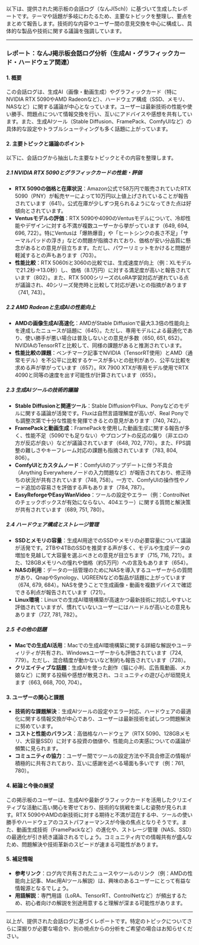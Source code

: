 以下は、提供された掲示板の会話ログ（なんJ(5ch)）に基づいて生成したレポートです。テーマや話題が多岐にわたるため、主要なトピックを整理し、要点をまとめて報告します。技術的な内容やユーザー間の意見交換を中心に構成し、具体的な製品や技術に関する議論を強調しています。

---

### レポート：なんJ掲示板会話ログ分析（生成AI・グラフィックカード・ハードウェア関連）

#### 1. 概要
この会話ログは、生成AI（画像・動画生成）やグラフィックカード（特にNVIDIA RTX 5090やAMD Radeonなど）、ハードウェア構成（SSD、メモリ、NASなど）に関する議論が中心となっています。ユーザーは最新技術の性能や使い勝手、問題点について情報交換を行い、互いにアドバイスや感想を共有しています。また、生成AIツール（Stable Diffusion、FramePack、ComfyUIなど）の具体的な設定やトラブルシューティングも多く話題に上がっています。

#### 2. 主要トピックと議論のポイント
以下に、会話ログから抽出した主要なトピックとその内容を整理します。

##### 2.1 NVIDIA RTX 5090とグラフィックカードの性能・評価
- **RTX 5090の価格と在庫状況**：Amazon公式で58万円で販売されていたRTX 5090（PNY）が転売ヤーによって10万円以上値上げされていることが報告されています（641）。公式在庫が少しずつ見られるようになってきた点は好傾向とされています。
- **Ventusモデルの評価**：RTX 5090や4090のVentusモデルについて、冷却性能やデザインに対する不満が複数ユーザーから挙がっています（649, 694, 696, 722）。特にVentusは「爆熱爆音」や「ヒートシンクの長さ不足」「サーマルパッドの浮き」などの問題が指摘されており、価格が安い分品質に懸念があるとの意見が目立ちます。ただし、パワーリミットをかけると問題が軽減するとの声もあります（703）。
- **性能比較**：RTX 5060tiと3060の比較では、生成速度が向上（例：XLモデルで21.2秒→13.0秒）し、価格（8.1万円）に対する満足度が高いと報告されています（802）。また、RTX 5000シリーズのLoRA学習対応が遅れている点が議論され、40シリーズ発売時と比較して対応が遅いとの指摘があります（741, 743）。

##### 2.2 AMD Radeonと生成AIの性能向上
- **AMDの画像生成AI高速化**：AMDがStable Diffusionで最大3.3倍の性能向上を達成したニュースが話題に（645）。ただし、専用モデルによる最適化であり、使い勝手が悪い場合は普及しないとの意見が多数（650, 651, 652）。NVIDIAのTensorRTと比較して、同様の課題があると推測されています。
- **性能比較の課題**：ベンチマーク記事でNVIDIA（TensorRT使用）とAMD（通常モデル）を不公平に比較するケースが多いとの批判があり、公平な比較を求める声が挙がっています（657）。RX 7900 XTXが専用モデル使用でRTX 4090と同等の速度を出す可能性が計算されています（655）。

##### 2.3 生成AIツールの技術的議論
- **Stable Diffusionと関連ツール**：Stable DiffusionやFlux、Ponyなどのモデルに関する議論が活発です。Fluxは自然言語理解度が高いが、Real Ponyでも調整次第で十分な性能を発揮できるとの意見があります（740, 742）。
- **FramePackと動画生成**：FramePackを使用した動画生成に関する報告が多く、性能不足（5090でも足りない）やプロンプトの反応の偏り（非エロの方が反応が良い）などが議論されています（648, 702, 770）。また、FPS調整の難しさやキーフレーム対応の課題も指摘されています（783, 804, 806）。
- **ComfyUIとカスタムノード**：ComfyUIのアップデートに伴う不具合（Anything Everywhereノードの入力問題など）が報告されており、修正待ちの状況が共有されています（748, 758）。一方で、ComfyUIの操作性やノード追加の容易さを評価する声もあります（784, 787）。
- **EasyReforgeやEasyWanVideo**：ツールの設定やエラー（例：ControlNetのチェックボックスが有効にならない、404エラー）に関する質問と解決策が共有されています（689, 751, 780）。

##### 2.4 ハードウェア構成とストレージ管理
- **SSDとメモリの容量**：生成AI用途でのSSDやメモリの必要容量について議論が活発です。2TBや4TBのSSDを推奨する声が多く、モデルや生成データの増加を見越して大容量を選ぶべきとの意見が目立ちます（715, 716, 721）。また、128GBメモリへの憧れや価格（約5万円）への言及もあります（654）。
- **NASの利用**：データの一括管理のためにNASを導入するユーザーからの質問があり、QnapやSynology、UGREENなどの製品が話題に上がっています（674, 679, 684）。NASを使うことで生成画像・動画を複数デバイスで確認できる利点が報告されています（721）。
- **Linux環境**：Linuxでの生成AI環境構築が高速かつ最新技術に対応しやすいと評価されていますが、慣れていないユーザーにはハードルが高いとの意見もあります（727, 781, 782）。

##### 2.5 その他の話題
- **Macでの生成AI活用**：Macでの生成AI環境構築に関する詳細な解説やユーティリティが共有され、Windowsユーザーからも評価されています（724, 779）。ただし、混合精度が動かないなど制約も報告されています（728）。
- **クリエイティブな話題**：生成AIを使った創作（猫に小判、広告風動画、メカ娘など）に関する投稿や感想が散見され、コミュニティの遊び心が垣間見えます（663, 668, 700, 704）。

#### 3. ユーザーの関心と課題
- **技術的な課題解決**：生成AIツールの設定やエラー対応、ハードウェアの最適化に関する情報交換が中心であり、ユーザーは最新技術を試しつつ問題解決に努めています。
- **コストと性能のバランス**：高価格なハードウェア（RTX 5090、128GBメモリ、大容量SSD）に対する投資の価値や、性能向上の実感についての議論が頻繁に見られます。
- **コミュニティの協力**：ユーザー間でツールの設定方法や不具合修正の情報が積極的に共有されており、互いに感謝を述べる場面も多いです（例：761, 780）。

#### 4. 結論と今後の展望
この掲示板のユーザーは、生成AIや最新グラフィックカードを活用したクリエイティブな活動に高い関心を寄せており、技術的な挑戦を楽しむ姿勢が見られます。RTX 5090やAMDの新技術に対する期待と不満が混在する中、ツールの使い勝手やハードウェアのコストパフォーマンスが今後の焦点となりそうです。また、動画生成技術（FramePackなど）の進化や、ストレージ管理（NAS、SSD）の最適化が引き続き議論されるでしょう。コミュニティ内での情報共有が盛んなため、問題解決や技術革新のスピードが速まる可能性があります。

#### 5. 補足情報
- **参考リンク**：ログ内で共有されたニュースやツールのリンク（例：AMDの性能向上記事、Mac用AIツール解説）は、興味のあるユーザーにとって有益な情報源となるでしょう。
- **用語解説**：専門用語（LoRA、TensorRT、ControlNetなど）が頻出するため、初心者向けの解説を別途用意すると理解が深まる可能性があります。

---

以上が、提供された会話ログに基づくレポートです。特定のトピックについてさらに深掘りが必要な場合や、別の視点からの分析をご希望の場合はお知らせください。